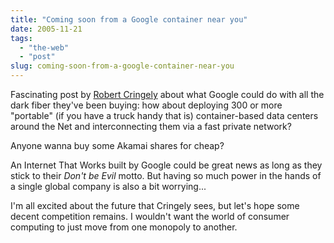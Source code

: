 ```yaml
---
title: "Coming soon from a Google container near you"
date: 2005-11-21
tags: 
  - "the-web"
  - "post"
slug: coming-soon-from-a-google-container-near-you
---
```


Fascinating post by [Robert Cringely](http://www.pbs.org/cringely/pulpit/pulpit20051117.html) about what Google could do with all the dark fiber they've been buying: how about deploying 300 or more "portable" (if you have a truck handy that is) container-based data centers around the Net and interconnecting them via a fast private network?

Anyone wanna buy some Akamai shares for cheap?

An Internet That Works built by Google could be great news as long as they stick to their _Don't be Evil_ motto. But having so much power in the hands of a single global company is also a bit worrying...

I'm all excited about the future that Cringely sees, but let's hope some decent competition remains. I wouldn't want the world of consumer computing to just move from one monopoly to another.
